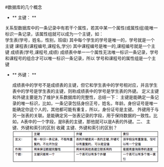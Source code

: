 #数据库的几个概念

 - ** 主键： **

  关系型数据库中的一条记录中有若干个属性，若其中某一个属性(或属性组)能唯一标识一条记录，该属性组就可以成为一个主键，如：  
学生表(学号，姓名，性别，班级) 
其中每个学生的学号是唯一的，学号就是一个主键 
课程表(课程编号,课程名,学分) 
其中课程编号是唯一的,课程编号就是一个主键 
成绩表(学号,课程号,成绩) 
成绩表中单一一个属性无法唯一标识一条记录，学号和课程号的组合才可以唯一标识一条记录，所以 学号和课程号的属性组是一个主键  

- ** 外键： **

  成绩表中的学号不是成绩表的主键，但它和学生表中的学号相对应，并且学生表中的学号是学生表的主键，则称成绩表中的学号是学生表的外键。 
定义主键和外键主要是为了维护关系数据库的完整性，总结一下：
主键是能确定一条记录的唯一标识，比如，一条记录包括身份正号，姓名，年龄。身份证号是唯一能确定你这个人的，其他都可能有重复，所以，身份证号是主键。 
外键用于与另一张表的关联。是能确定另一张表记录的字段，用于保持数据的一致性。比如，A表中的一个字段，是B表的主键，那他就可以是A表的外键。二、  主键、外键和索引的区别 收藏
主键、外键和索引的区别？
![](/assets/pic102-1.png)